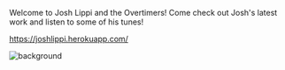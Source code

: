 Welcome to Josh Lippi and the Overtimers! Come check out Josh's latest work and listen to some of his tunes!

https://joshlippi.herokuapp.com/

![background](https://user-images.githubusercontent.com/34074885/56474672-bbe47f00-6431-11e9-8b42-39b6542165b5.jpg)
